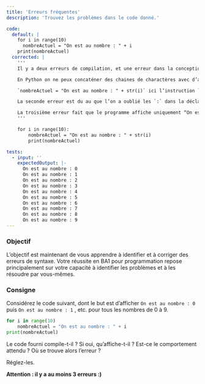 ```yaml
---
title: 'Erreurs fréquentes'
description: 'Trouvez les problèmes dans le code donné.'

code:
  default: |
    for i in range(10)
      nombreActuel = "On est au nombre : " + i
    print(nombreActuel)
  corrected: |
    '''
    Il y a deux erreurs de compilation, et une erreur dans la conception du programme.

    En Python on ne peux concaténer des chaines de charactères avec d’autres chaines de charactères et non comme dans le code donné des chaines de charactères et un entier. Pour corriger cette erreur il faut modifier la ligne comme suit : 

    `nombreActuel = "On est au nombre : " + str(i)` ici l’instruction `str()` transforme l’entier stocké dans la variable i en chaine de charactère. Par exemple, si `i` vaut `1` alors `str(i)` sera `“1”`. On peut donc à présent concaténer les deux chaines. Si vous ne comprenez pas bien comment `str()` peut fonctionner ne vous inquiétez pas vous verrez cela plus en détail durant le semestre.

    La seconde erreur est du au que l’on a oublié les `:` dans la déclaration de la boucle for.

    La troisième erreur fait que le programme affiche uniquement “On est au nombre : 9”. Alors qu’il devrait afficher cette phrase pour tous les nombres entre 0 et 9. Cette erreur est due à une mauvaise indentation ! En effet, `print(nombreActuel)` n’est pas indentée, Python ne considère donc pas que cette ligne doit être exécutée à chaque itération de la boucle et considère cette instruction comme devant être exécutée après la boucle for. C’est pour cela que le texte est uniquement affiché une fois : cela arrive quand la boucle for est terminée. Pour corriger cette erreur il suffit d’indenter cette ligne.
    '''

    for i in range(10):
        nombreActuel = "On est au nombre : " + str(i)
        print(nombreActuel)

tests:
  - input: ''
    expectedOutput: |-
      On est au nombre : 0
      On est au nombre : 1
      On est au nombre : 2
      On est au nombre : 3
      On est au nombre : 4
      On est au nombre : 5
      On est au nombre : 6
      On est au nombre : 7
      On est au nombre : 8
      On est au nombre : 9
---
```


### Objectif

L’objectif est maintenant de vous apprendre à identifier et à corriger des erreurs de syntaxe. Votre réussite en BA1 pour programmation repose principalement sur votre capacité à identifier les problèmes et à les résoudre par vous-mêmes.

### Consigne

Considérez le code suivant, dont le but est d’afficher `On est au nombre : 0` puis `On est au nombre : 1` , etc. pour tous les nombres de 0 à 9.

```python
for i in range(10)
    nombreActuel = "On est au nombre : " + i
print(nombreActuel)
```

Le code fourni compile-t-il ? Si oui, qu’affiche-t-il ? Est-ce le comportement attendu ? Où se trouve alors l’erreur ?

Réglez-les.

**Attention : il y a au moins 3 erreurs :)**
